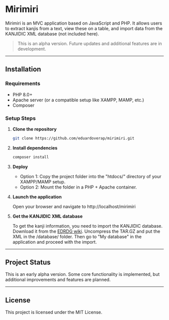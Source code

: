 # Mirimiri

Mirimiri is an MVC application based on JavaScript and PHP. It allows users to extract kanjis from a text, view these on a table, and import data from the KANJIDIC XML database (not included here).

> This is an alpha version. Future updates and additional features are in development.

---

## Installation

### Requirements

- PHP 8.0+  
- Apache server (or a compatible setup like XAMPP, MAMP, etc.)  
- Composer

### Setup Steps

1. **Clone the repository**

   ```bash
   git clone https://github.com/eduardoverap/mirimiri.git

2. **Install dependencies**

   ```bash
   composer install

3. **Deploy**

   - Option 1: Copy the project folder into the "htdocs/" directory of your XAMPP/MAMP setup.
   - Option 2: Mount the folder in a PHP + Apache container.

4. **Launch the application**

   Open your browser and navigate to http://localhost/mirimiri

5. **Get the KANJIDIC XML database**

   To get the kanji information, you need to import the KANJIDIC database. Download it from the [EDRDG wiki](https://www.edrdg.org/wiki/index.php/KANJIDIC_Project). Uncompress the TAR.GZ and put the XML in the /database/ folder. Then go to "My database" in the application and proceed with the import.

---

## Project Status

This is an early alpha version. Some core functionality is implemented, but additional improvements and features are planned.

---

## License

This project is licensed under the MIT License.